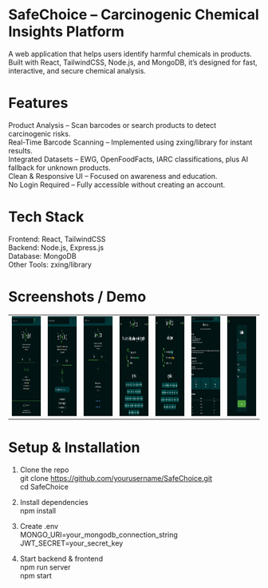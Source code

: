 # SafeChoice – Carcinogenic Chemical Insights Platform
A web application that helps users identify harmful chemicals in products. Built with React, TailwindCSS, Node.js, and MongoDB, it’s designed for fast, interactive, and secure chemical analysis.

# Features 
Product Analysis – Scan barcodes or search products to detect carcinogenic risks. </br>
Real-Time Barcode Scanning – Implemented using zxing/library for instant results.</br>
Integrated Datasets – EWG, OpenFoodFacts, IARC classifications, plus AI fallback for unknown products.</br>
Clean & Responsive UI – Focused on awareness and education.</br>
No Login Required – Fully accessible without creating an account.</br>

# Tech Stack 
Frontend: React, TailwindCSS </br>
Backend: Node.js, Express.js</br>
Database: MongoDB</br>
Other Tools: zxing/library</br>

# Screenshots / Demo
<table>
  <tr>
    <td><img src="frontend/src/assets/screenshots/home.png" alt="SafeChoice Home" width="600" height="200"/></td>
    <td><img src="frontend/src/assets/screenshots/search.png" alt="SafeChoice Dashboard" width="600" height="200" /></td>
    <td><img src="frontend/src/assets/screenshots/scan.png" alt="SafeChoice Scan" width="600" height="200"/></td>
    <td><img src="frontend/src/assets/screenshots/result1.png" alt="SafeChoice Scan" width="600" height="200"/></td>
    <td><img src="frontend/src/assets/screenshots/result2.png" alt="SafeChoice Scan" width="600" height="200"/></td>
    <td><img src="frontend/src/assets/screenshots/info.png" alt="SafeChoice Scan" width="600" height="200"/></td>
    <td><img src="frontend/src/assets/screenshots/feedback.png" alt="SafeChoice Scan" width="600" height="200"/></td>  
  </tr>
</table>

# Setup & Installation
1. Clone the repo</br>
git clone https://github.com/yourusername/SafeChoice.git</br>
cd SafeChoice</br>


2. Install dependencies</br>
npm install</br>


3. Create .env</br>
MONGO_URI=your_mongodb_connection_string</br>
JWT_SECRET=your_secret_key</br>


4. Start backend & frontend</br>
npm run server</br>
npm start</br>
